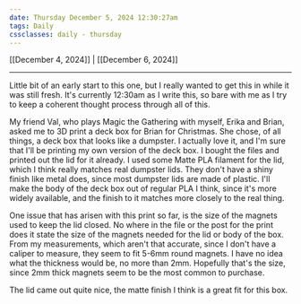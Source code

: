 ```yaml
---
date: Thursday December 5, 2024 12:30:27am
tags: Daily
cssclasses: daily - thursday
---
```

[[December 4, 2024]] | [[December 6, 2024]]
***

Little bit of an early start to this one, but I really wanted to get this in while it was still fresh. It's currently 12:30am as I write this, so bare with me as I try to keep a coherent thought process through all of this.

My friend Val, who plays Magic the Gathering with myself, Erika and Brian, asked me to 3D print a deck box for Brian for Christmas. She chose, of all things, a deck box that looks like a dumpster. I actually love it, and I'm sure that I'll be printing my own version of the deck box. I bought the files and printed out the lid for it already. I used some Matte PLA filament for the lid, which I think really matches real dumpster lids. They don't have a shiny finish like metal does, since most dumpster lids are made of plastic. I'll make the body of the deck box out of regular PLA I think, since it's more widely available, and the finish to it matches more closely to the real thing. 

One issue that has arisen with this print so far, is the size of the magnets used to keep the lid closed. No where in the file or the post for the print does it state the size of the magnets needed for the lid or body of the box. From my measurements, which aren't that accurate, since I don't have a caliper to measure, they seem to fit 5-6mm round magnets. I have no idea what the thickness would be, no more than 2mm. Hopefully that's the size, since 2mm thick magnets seem to be the most common to purchase.

The lid came out quite nice, the matte finish I think is a great fit for this box.

